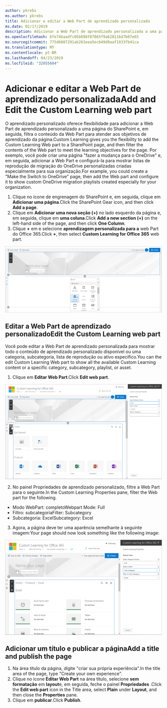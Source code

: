 ```yaml
---
author: pkrebs
ms.author: pkrebs
title: Adicionar e editar a Web Part de aprendizado personalizada
ms.date: 02/17/2019
description: Adicionar a Web Part de aprendizado personalizada a uma página do SharePoint
ms.openlocfilehash: bfe74baadfc05b698f87865f9a628116d7b07e65
ms.sourcegitcommit: 775d6807291ab263eea5ec649d9aaf1933fb41ca
ms.translationtype: MT
ms.contentlocale: pt-BR
ms.lasthandoff: 04/23/2019
ms.locfileid: "32055684"
---
```

# <a name="add-and-edit-the-custom-learning-web-part"></a><span data-ttu-id="f203b-103">Adicionar e editar a Web Part de aprendizado personalizada</span><span class="sxs-lookup"><span data-stu-id="f203b-103">Add and Edit the Custom Learning web part</span></span>

<span data-ttu-id="f203b-104">O aprendizado personalizado oferece flexibilidade para adicionar a Web Part de aprendizado personalizado a uma página do SharePoint e, em seguida, filtra o conteúdo da Web Part para atender aos objetivos de aprendizado da página.</span><span class="sxs-lookup"><span data-stu-id="f203b-104">Custom Learning gives you the flexibility to add the Custom Learning Web part to a SharePoint page, and then filter the contents of the Web part to meet the learning objectives for the page.</span></span> <span data-ttu-id="f203b-105">Por exemplo, você pode criar uma página "fazer a mudança para o OneDrive" e, em seguida, adicionar a Web Part e configurá-la para mostrar listas de reprodução de migração do OneDrive personalizadas criadas especialmente para sua organização.</span><span class="sxs-lookup"><span data-stu-id="f203b-105">For example, you could create a "Make the Switch to OneDrive" page, then add the Web part and configure it to show custom OneDrive migration playlists created especially for your organization.</span></span>

1.  <span data-ttu-id="f203b-106">Clique no ícone de engrenagem do SharePoint e, em seguida, clique em **Adicionar uma página**.</span><span class="sxs-lookup"><span data-stu-id="f203b-106">Click the SharePoint Gear icon, and then click **Add a page**.</span></span>
2.  <span data-ttu-id="f203b-107">Clique em **Adicionar uma nova seção (+)** no lado esquerdo da página e, em seguida, clique em **uma coluna**.</span><span class="sxs-lookup"><span data-stu-id="f203b-107">Click **Add a new section (+)** on the left-hand side of the page, and then click **One Column**.</span></span>
3.  <span data-ttu-id="f203b-108">Clique **+** em e selecione **aprendizagem personalizada para a** web Part do Office 365.</span><span class="sxs-lookup"><span data-stu-id="f203b-108">Click **+**, then select **Custom Learning for Office 365** web part.</span></span> 

![CG-webpartadd. png](media/cg-webpartadd.png)

## <a name="edit-the-custom-learning-web-part"></a><span data-ttu-id="f203b-110">Editar a Web Part de aprendizado personalizado</span><span class="sxs-lookup"><span data-stu-id="f203b-110">Edit the Custom Learning web part</span></span>
<span data-ttu-id="f203b-111">Você pode editar a Web Part de aprendizado personalizada para mostrar todo o conteúdo de aprendizado personalizado disponível ou uma categoria, subcategoria, lista de reprodução ou ativo específico.</span><span class="sxs-lookup"><span data-stu-id="f203b-111">You can the edit Custom Learning Web part to show all the available Custom Learning content or a specific category, subcategory, playlist, or asset.</span></span> 

1.  <span data-ttu-id="f203b-112">Clique em **Editar Web Part**.</span><span class="sxs-lookup"><span data-stu-id="f203b-112">Click **Edit web part**.</span></span>

![CG-webpartedit. png](media/cg-webpartedit.png)

2. <span data-ttu-id="f203b-114">No painel Propriedades de aprendizado personalizado, filtre a Web Part para o seguinte.</span><span class="sxs-lookup"><span data-stu-id="f203b-114">In the Custom Learning Properties pane, filter the Web part for the following.</span></span> 

- <span data-ttu-id="f203b-115">Modo WebPart: completo</span><span class="sxs-lookup"><span data-stu-id="f203b-115">Webpart Mode: Full</span></span>
- <span data-ttu-id="f203b-116">Filtro: subcategoria</span><span class="sxs-lookup"><span data-stu-id="f203b-116">Filter: Subcategory</span></span>
- <span data-ttu-id="f203b-117">Subcategoria: Excel</span><span class="sxs-lookup"><span data-stu-id="f203b-117">Subcategory: Excel</span></span>

3. <span data-ttu-id="f203b-118">Agora, a página deve ter uma aparência semelhante à seguinte imagem:</span><span class="sxs-lookup"><span data-stu-id="f203b-118">Your page should now look something like the following image:</span></span> 

![CG-webpartfilter. png](media/cg-webpartfilter.png)

## <a name="add-a-title-and-publish-the-page"></a><span data-ttu-id="f203b-120">Adicionar um título e publicar a página</span><span class="sxs-lookup"><span data-stu-id="f203b-120">Add a title and publish the page</span></span>
1. <span data-ttu-id="f203b-121">Na área título da página, digite "criar sua própria experiência".</span><span class="sxs-lookup"><span data-stu-id="f203b-121">In the title area of the page, type "Create your own experience".</span></span>
2. <span data-ttu-id="f203b-122">Clique no ícone **Editar Web Part** na área título, selecione **sem formatação** em **layout**e, em seguida, feche o painel **Propriedades** .</span><span class="sxs-lookup"><span data-stu-id="f203b-122">Click the **Edit web part** icon in the Title area, select **Plain** under **Layout**, and then close the **Properties** pane.</span></span>
3. <span data-ttu-id="f203b-123">Clique em **publicar**.</span><span class="sxs-lookup"><span data-stu-id="f203b-123">Click **Publish**.</span></span>
